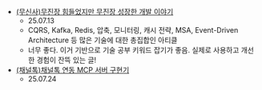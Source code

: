 -  [(무신사)무진장 힘들었지만 무진장 성장한 개발 이야기](https://medium.com/musinsa-tech/%EB%AC%B4%EC%A7%84%EC%9E%A5-%ED%9E%98%EB%93%A4%EC%97%88%EC%A7%80%EB%A7%8C-%EB%AC%B4%EC%A7%84%EC%9E%A5-%EC%84%B1%EC%9E%A5%ED%95%9C-%EA%B0%9C%EB%B0%9C-%EC%9D%B4%EC%95%BC%EA%B8%B0-e445888579a9)
	- 25.07.13
	- CQRS, Kafka, Redis, 압축, 모니터링, 캐시 전략, MSA, Event-Driven Architecture 등 많은 기술에 대한 총집합인 아티클
	- 너무 좋다. 이거 기반으로 기술 공부 키워드 잡기가 좋음. 실제로 사용하고 개선한 경험이 잔뜩 있는 글!
- [(채널톡)채널톡 연동 MCP 서버 구현기](https://channel.io/ko/team/blog/articles/tech-mcp-990b3c0e)
	- 25.07.24
